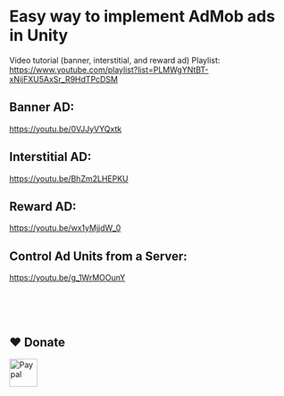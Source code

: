# Easy way to implement AdMob ads in Unity
Video tutorial (banner, interstitial, and reward ad) Playlist: <br> 
https://www.youtube.com/playlist?list=PLMWgYNtBT-xNijFXU5AxSr_R9HdTPcDSM

## Banner AD:
https://youtu.be/0VJJyVYQxtk

## Interstitial AD:
https://youtu.be/BhZm2LHEPKU

## Reward AD:
https://youtu.be/wx1yMjjdW_0

## Control Ad Units from a Server:
https://youtu.be/g_1WrMOOunY

<br><br>
<br>
## ❤️ Donate  
<a href="https://paypal.me/hamzaherbou" title="https://paypal.me/hamzaherbou" target="_blank"><img align="left" height="50" src="https://www.mediafire.com/convkey/72dc/iz78ys7vtfsl957zg.jpg" alt="Paypal"></a>
